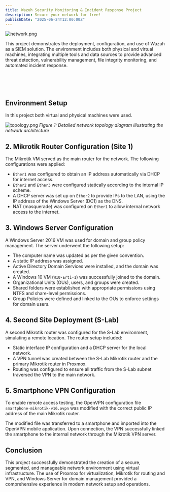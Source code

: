 ```yaml
---
title: Wazuh Security Monitoring & Incident Response Project
description: Secure your network for free!
publishDate: "2025-06-24T12:00:00Z"
---
```


![network.png](/portfolio/wazuh_thumbnail.jpeg)

This project demonstrates the deployment, configuration, and use of Wazuh as a SIEM solution. The environment includes both physical and virtual machines, integrating multiple tools and data sources to provide advanced threat detection, vulnerability management, file integrity monitoring, and automated incident response.<br><br><br><br><br>


## Environment Setup

In this project both virtual and physical machines were used. 

![topology.png](/portfolio/topology.drawio.svg)
*Figure 1: Detailed network topology diagram illustrating the network architecture*


## 2. Mikrotik Router Configuration (Site 1)

The Mikrotik VM served as the main router for the network. The following configurations were applied:

- `Ether1` was configured to obtain an IP address automatically via DHCP for internet access.
- `Ether2` and `Ether3` were configured statically according to the internal IP scheme.
- A DHCP server was set up on `Ether2` to provide IPs to the LAN, using the IP address of the Windows Server (DC1) as the DNS.
- NAT (masquerade) was configured on `Ether1` to allow internal network access to the internet.

## 3. Windows Server Configuration

A Windows Server 2016 VM was used for domain and group policy management. The server underwent the following setup:

- The computer name was updated as per the given convention.
- A static IP address was assigned.
- Active Directory Domain Services were installed, and the domain was created.
- A Windows 10 VM (`W10-Erti-1`) was successfully joined to the domain.
- Organizational Units (OUs), users, and groups were created.
- Shared folders were established with appropriate permissions using NTFS and share-level permissions.
- Group Policies were defined and linked to the OUs to enforce settings for domain users.

## 4. Second Site Deployment (S-Lab)

A second Mikrotik router was configured for the S-Lab environment, simulating a remote location. The router setup included:

- Static interface IP configuration and a DHCP server for the local network.
- A VPN tunnel was created between the S-Lab Mikrotik router and the primary Mikrotik router in Proxmox.
- Routing was configured to ensure all traffic from the S-Lab subnet traversed the VPN to the main network.

## 5. Smartphone VPN Configuration

To enable remote access testing, the OpenVPN configuration file `smartphone-mikrotik-v16.ovpn` was modified with the correct public IP address of the main Mikrotik router.

The modified file was transferred to a smartphone and imported into the OpenVPN mobile application. Upon connection, the VPN successfully linked the smartphone to the internal network through the Mikrotik VPN server.


## Conclusion

This project successfully demonstrated the creation of a secure, segmented, and manageable network environment using virtual infrastructure. The use of Proxmox for virtualization, Mikrotik for routing and VPN, and Windows Server for domain management provided a comprehensive experience in modern network setup and operations.